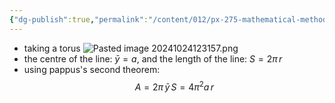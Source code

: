 ```yaml
---
{"dg-publish":true,"permalink":"/content/012/px-275-mathematical-methods/b-coordinate-systems-and-integration/b2-4-integration/px-275-b4c-example-a-torus/","noteIcon":"1","created":"2024-11-25T10:50:32.000+00:00","updated":"2024-11-26T10:04:57.621+00:00"}
---
```


- taking a torus
![Pasted image 20241024123157.png](/img/user/pics/Pasted%20image%2020241024123157.png)
- the centre of the line: $\bar y = a$, and the length of the line: $S = 2\pi\,r$
- using pappus's second theorem: 
$$A = 2\pi\,\bar y\,S = 4 \pi ^{2}a\,r$$
